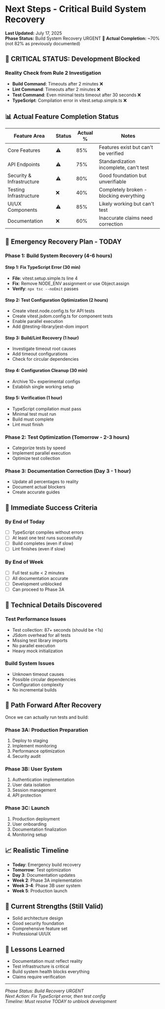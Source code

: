 # Next Steps - Critical Build System Recovery

**Last Updated:** July 17, 2025  
**Phase Status:** Build System Recovery URGENT 🚨
**Actual Completion:** ~70% (not 82% as previously documented)

## 🚨 CRITICAL STATUS: Development Blocked

### Reality Check from Rule 2 Investigation
- **Build Command**: Timeouts after 2 minutes ❌
- **Lint Command**: Timeouts after 2 minutes ❌
- **Test Command**: Even minimal tests timeout after 30 seconds ❌
- **TypeScript**: Compilation error in vitest.setup.simple.ts ❌

## 📊 **Actual Feature Completion Status**

| Feature Area | Status | Actual % | Notes |
|--------------|--------|----------|-------|
| Core Features | ⚠️ | 85% | Features exist but can't be verified |
| API Endpoints | ⚠️ | 75% | Standardization incomplete, can't test |
| Security & Infrastructure | ⚠️ | 80% | Good foundation but unverifiable |
| Testing Infrastructure | ❌ | 40% | Completely broken - blocking everything |
| UI/UX Components | ⚠️ | 85% | Likely working but can't test |
| Documentation | ❌ | 60% | Inaccurate claims need correction |

## 🚨 **Emergency Recovery Plan - TODAY**

### Phase 1: Build System Recovery (4-6 hours)

#### **Step 1: Fix TypeScript Error (30 min)**
- **File**: vitest.setup.simple.ts line 4
- **Fix**: Remove NODE_ENV assignment or use Object.assign
- **Verify**: `npx tsc --noEmit` passes

#### **Step 2: Test Configuration Optimization (2 hours)**
- Create vitest.node.config.ts for API tests
- Create vitest.jsdom.config.ts for component tests  
- Enable parallel execution
- Add @testing-library/jest-dom import

#### **Step 3: Build/Lint Recovery (1 hour)**
- Investigate timeout root causes
- Add timeout configurations
- Check for circular dependencies

#### **Step 4: Configuration Cleanup (30 min)**
- Archive 10+ experimental configs
- Establish single working setup

#### **Step 5: Verification (1 hour)**
- TypeScript compilation must pass
- Minimal test must run
- Build must complete
- Lint must finish

### Phase 2: Test Optimization (Tomorrow - 2-3 hours)
- Categorize tests by speed
- Implement parallel execution
- Optimize test collection

### Phase 3: Documentation Correction (Day 3 - 1 hour)
- Update all percentages to reality
- Document actual blockers
- Create accurate guides

## 🎯 **Immediate Success Criteria**

### **By End of Today**
- [ ] TypeScript compiles without errors
- [ ] At least one test runs successfully
- [ ] Build completes (even if slow)
- [ ] Lint finishes (even if slow)

### **By End of Week**
- [ ] Full test suite < 2 minutes
- [ ] All documentation accurate
- [ ] Development unblocked
- [ ] Can proceed to Phase 3A

## 🔧 **Technical Details Discovered**

### **Test Performance Issues**
- Test collection: 87+ seconds (should be <1s)
- JSdom overhead for all tests
- Missing test library imports
- No parallel execution
- Heavy mock initialization

### **Build System Issues**
- Unknown timeout causes
- Possible circular dependencies
- Configuration complexity
- No incremental builds

## 💪 **Path Forward After Recovery**

Once we can actually run tests and build:

### **Phase 3A: Production Preparation**
1. Deploy to staging
2. Implement monitoring
3. Performance optimization
4. Security audit

### **Phase 3B: User System**
1. Authentication implementation
2. User data isolation
3. Session management
4. API protection

### **Phase 3C: Launch**
1. Production deployment
2. User onboarding
3. Documentation finalization
4. Monitoring setup

## 📈 **Realistic Timeline**

- **Today**: Emergency build recovery
- **Tomorrow**: Test optimization
- **Day 3**: Documentation updates
- **Week 2**: Phase 3A implementation
- **Week 3-4**: Phase 3B user system
- **Week 5**: Production launch

## 🎉 **Current Strengths (Still Valid)**
- Solid architecture design
- Good security foundation
- Comprehensive feature set
- Professional UI/UX

## 🚨 **Lessons Learned**
- Documentation must reflect reality
- Test infrastructure is critical
- Build system health blocks everything
- Claims require verification

---
*Phase Status: Build Recovery URGENT*  
*Next Action: Fix TypeScript error, then test config*  
*Timeline: Must resolve TODAY to unblock development*
